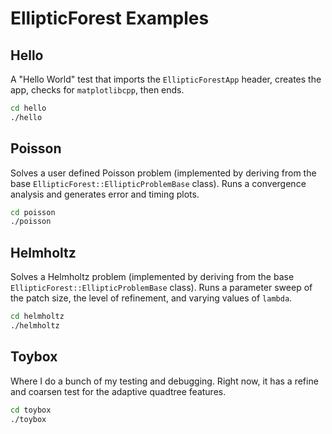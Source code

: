 # EllipticForest Examples

## Hello

A "Hello World" test that imports the `EllipticForestApp` header, creates the app, checks for `matplotlibcpp`, then ends.

```bash
cd hello
./hello
```

## Poisson

Solves a user defined Poisson problem (implemented by deriving from the base `EllipticForest::EllipticProblemBase` class). Runs a convergence analysis and generates error and timing plots.

```bash
cd poisson
./poisson
```

## Helmholtz

Solves a Helmholtz problem (implemented by deriving from the base `EllipticForest::EllipticProblemBase` class). Runs a parameter sweep of the patch size, the level of refinement, and varying values of `lambda`.

```bash
cd helmholtz
./helmholtz
```

## Toybox

Where I do a bunch of my testing and debugging. Right now, it has a refine and coarsen test for the adaptive quadtree features.

```bash
cd toybox
./toybox
```